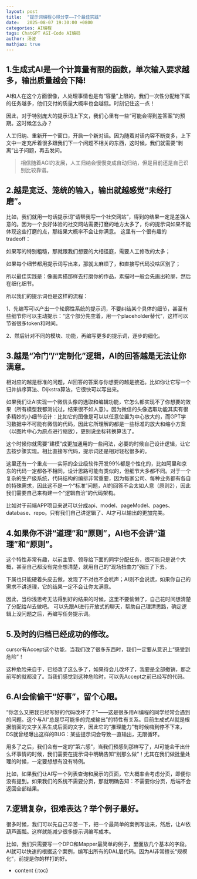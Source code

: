 ```yaml
---
layout: post
title:  "提示词编程心得分享——7个最佳实践"
date:   2025-08-07 19:30:00 +0800 
categories: AI编程
tags: ChatGPT AGI-Code AI编码
author: 汤波
mathjax: true
---
```



## 1.生成式AI是一个计算量有限的函数，单次输入要求越多，输出质量越会下降!

AI和人在这个方面很像，人处理事情也是有“容量”上限的，我们一次性分配给下属的任务越多，他们交付的质量大概率也会越低。时刻记住这一点！

因此，对于特别庞大的提示词上下文，我们心里有一些“可能会得到差答案”的预期。这时候怎么办？

人工归纳、重新开一个窗口，开启一个新对话。因为随着对话内容不断变多，上下文中一定充斥着很多跟我们下一个问题不相关的东西，这时候，我们就需要“剥离”出子问题，再去发问。

> 相信随着AGI的发展，人工归纳会慢慢变成自动归纳，但是目前还是自己识别比较靠谱。

## 2.越是宽泛、笼统的输入，输出就越感觉“未经打磨”。

比如，我们就用一句话提示词“请帮我写一个社交网站”，得到的结果一定是差强人意的。因为一个良好体验的社交网站需要打磨的地方太多了，你的提示词如果不能体现这些打磨的点，那结果大概率不会让你满意。
这里有一个很有趣的tradeoff：

如果写的特别粗糙，那就跟我们想要的大相径庭，需要人工修改的太多； 

如果每个细节都用提示词写出来，那就太麻烦了，和直接写代码没啥区别了；

所以最佳实践是：像画素描那样去打磨你的作品，素描时一般会先画出轮廓，然后在细化细节。

所以我们的提示词也是这样的流程：

1、先编写可以产出一个轮廓性系统的提示词，不要纠结某个具体的细节，甚至有些细节你可以主动提示：“这个部分先空着，用一个placeholder替代”，这样可以节省很多token和时间。

2、然后针对不同的模块、功能，再编写更多的提示词，逐步的细化。


## 3.越是“冷门”/“定制化”逻辑，AI的回答越是无法让你满意。

相对应的越是标准的问题，AI回答的答案与你想要的越是接近。比如你让它写一个归并排序算法、Dijkstra算法，它很快可以写出来。

如果我们让AI实现一个微信头像的选取和编辑功能，它怎么都实现不了你想要的效果（所有模型我都测试过，结果很不如人意）。因为微信的头像选取功能其实有很多精妙的小细节设计：比如它的图像是可以以任意位置为中心放大的，而GPT学习数据中不可能有微信的代码，因此它所理解的都是一些标准的放大和缩小方案（以图片中心为原点进行缩放），更别说坐标转换算法了。

这个时候你就需要“建模”成更加通用的一些问法，必要的时候自己设计逻辑，让它去按步骤实现。相比直接写代码，提示词还是相对轻松很多的。

这里还有一个重点——实际的企业级软件开发99%都是个性化的，比如阿里和京东的代码一定都各不相同，设计思路可能有类似的，但细节大多都不同。对于一个复杂的生产级系统，代码结构的编排非常重要，因为每家公司、每种业务都有各自的特殊需求，因此这不是一个“标准”问题，AI的回答不会太如人意（原则2），因此我们需要自己来构建一个“逻辑自洽”的代码架构。

比如对于前端APP项目来说可以分成api、model、pageModel、pages、database、repo。只有我们自己讲逻辑了、AI才可以输出的更加完美。


## 4.如果你不讲“道理”和“原则”，AI也不会讲“道理”和“原则”。

这个特性非常有趣，以前主管、领导给下面的同学分配任务，很可能只是说个大概，甚至自己都没有完全想清楚，就用自己的“现场扭曲力”强压了下去。

下属也只能硬着头皮去做，发现了不对也不会吭声；AI则不会说谎，如果你自己的需求不讲道理，它的结果一定不会让你太满意。

因此，当你浅思考无法得到好的结果的时候，这里不要偷懒了，自己花时间想清楚了分配给AI去做吧。 可以先跟AI进行开放式的聊天，帮助自己理清思路，确定逻辑上没问题之后，再编写任务提示词。



## 5.及时的归档已经成功的修改。

cursor有Accept这个功能，当我们改了很多东西时，我们一定要从意识上“感受到危险”！

这种危险来自于，已经改了这么多了，如果待会儿改坏了，我要是全部撤销，那之前写的就都没了。当我们感觉到这种危险时，可以先Accept之前已经写的代码。

## 6.AI会偷偷干“好事”，留个心眼。

“你怎么又把我已经写好的代码改坏了？”——这是很多用AI编程的同学经常会遇到的问题。这个与AI“总是尽可能多的完成输出”的特性有关系。目前生成式AI就是根据前面的文字关系生成后面的文字，因此它的“推理能力”有时候嗨到停不下来，DS就曾经曝出这样的BUG：某些提示词会导致一直输出，无限循环。

用多了之后，我们会有一定的“第六感”，当我们预感到那样写了，AI可能会干出什么坏事情的时候，我们需要在提示词中明确告知“别那么做”！尤其在我们做批量处理的时候，一定要想想有没有特例。

比如，如果我们让AI写一个列表查询和展示的页面，它大概率会考虑分页，即便你没有提到。如果我们的系统不需要分页，那就明确告知：不需要你分页，后端不会返回全部结果。

## 7.逻辑复杂，很难表达？举个例子最好。

很多时候，我们可以先自己辛苦一下，把一个最简单的案例写出来，然后，让AI依葫芦画瓢。这样就能减少很多提示词编写成本。

比如，我们只需要写一个DPO和Mapper最简单的例子，里面放几个基本的字段。AI就可以快速的根据这个案例，编写出所有的DAL层代码。因为AI非常擅长“规模化”，前提是你的样打的好。


* content 
{:toc}